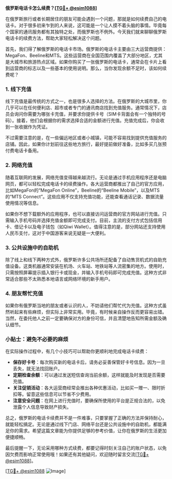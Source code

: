 **俄罗斯电话卡怎么续费？[[TG💪+ @esim1088](https://t.me/s/esim1088)]**

在俄罗斯旅行或者长期居住的朋友可能会遇到一个问题，那就是如何续费自己的电话卡。对于很多初来乍到的人来说，这可能是一个让人摸不着头脑的事情。毕竟每个国家的通讯服务都有其独特之处，而俄罗斯也不例外。今天我们就来聊聊俄罗斯电话卡的续费方法，帮助大家轻松解决这个问题。

首先，我们得了解俄罗斯的电话卡市场。俄罗斯的电话卡主要由三大运营商提供：MegaFon、Beeline和MTS。这些运营商在全国范围内覆盖了大部分地区，尤其是大城市和旅游热点区域。如果你购买了一张俄罗斯的电话卡，通常会在卡片上看到运营商的标志以及一些基本的使用说明。那么，当你发现余额不足时，该如何续费呢？

### 1. 线下充值

线下充值是最传统的方式之一，也是很多人选择的方法。在俄罗斯的大城市里，你几乎可以在任何便利店、超市或者专门的通讯商店找到充值服务。通常情况下，店员会询问你需要为哪张卡充值，并要求你提供卡号（SIM卡背面会有一个独特的号码）。接着，他们会根据你的需求选择合适的金额进行充值。充值完成后，你会收到一张收据作为凭证。

不过需要注意的是，在一些偏远地区或者小城镇，可能不容易找到提供充值服务的店铺。因此，如果你计划前往这些地方旅行，最好提前做好准备，比如多买几张预付费电话卡备用。

### 2. 网络充值

随着互联网的发展，网络充值变得越来越流行。无论是通过手机应用程序还是电脑网页，都可以轻松完成电话卡的续费操作。各大运营商都推出了自己的官方应用，比如MegaFon的“MegaFon Online”，Beeline的“Beeline Mobile”，以及MTS的“MTS Connect”。这些应用不仅支持充值功能，还能查看通话记录、数据流量使用情况等信息。

如果你不想下载额外的应用程序，也可以直接访问运营商的官方网站进行充值。只需输入手机号码并选择充值金额即可完成支付。目前，主流的支付方式包括信用卡、借记卡以及电子钱包（如Qiwi Wallet）。值得注意的是，部分网站还支持使用人民币支付，这对于中国游客来说无疑是一大便利。

### 3. 公共设施中的自助机

除了线上和线下两种方式外，俄罗斯许多公共场所还配备了自动售货机式的自助充值设备。这类机器通常安装在机场、火车站、地铁站等人流密集的地方。使用时，只需按照屏幕提示插入银行卡或现金，并输入手机号码即可完成充值。这种方式非常适合那些不太熟悉本地语言或网络环境的新手用户。

### 4. 朋友帮忙充值

如果你有俄罗斯当地的朋友或者认识的人，不妨请他们帮忙代为充值。这种方式虽然听起来有些麻烦，但实际上非常实用。毕竟，有时候亲自操作反而更容易出错。当然，在委托他人之前一定要确保对方的身份可信，并且清楚地告知所需金额及确认细节。

### 小贴士：避免不必要的麻烦

在实际操作过程中，有几个小技巧可以帮助你更顺利地完成电话卡续费：

- **保存好卡号**：每次购买新的电话卡后，请务必妥善保管好卡号信息。因为一旦丢失，就无法找回账户。
- **定期检查余额**：可以通过发送短信查询当前余额，这样就能及时发现是否需要充值。
- **关注促销活动**：各大运营商经常会推出各种优惠活动，比如买一赠一、限时折扣等。留意这些信息可以节省不少费用。
- **注意安全问题**：在网上进行充值时，要确保所使用的平台是正规合法的，以免泄露个人信息导致财产损失。

总之，俄罗斯的电话卡续费并不是一件难事，只要掌握了正确的方法并保持耐心，就能轻松搞定。无论是通过线下门店、网络平台还是公共设施中的自助机，都能满足你的需求。希望这篇文章能为你提供足够的参考价值，让你在俄罗斯的生活更加便捷顺畅。

最后提醒一下，无论采用哪种方式续费，都要记得时刻关注自己的账户状态，以免因欠费而影响正常使用哦！如果还有其他疑问，欢迎随时留言交流[[TG💪+ @esim1088](https://t.me/s/esim1088)]。

[[TG💪+ @esim1088](https://t.me/s/esim1088) ![Image](https://i.postimg.cc/4NQfJmqS/Snipaste-2025-05-13-00-14-12.png)]